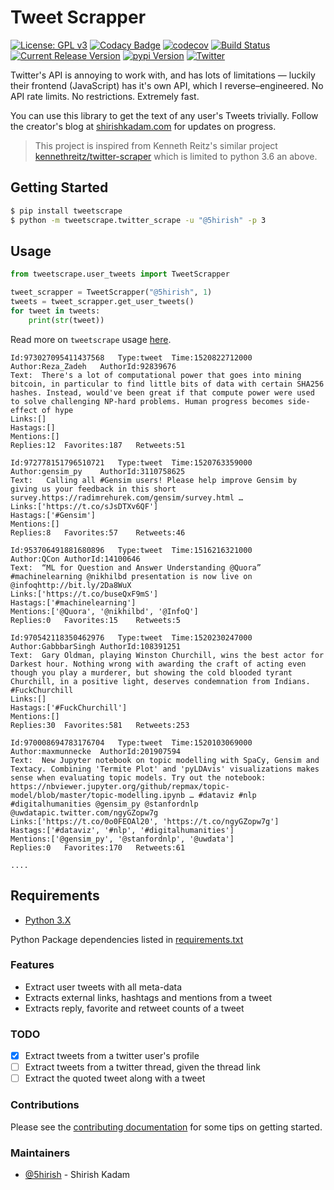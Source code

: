 # Tweet Scrapper

[![License: GPL v3](https://img.shields.io/badge/License-GPL%20v3-blue.svg)](https://www.gnu.org/licenses/gpl-3.0)
[![Codacy Badge](https://api.codacy.com/project/badge/Grade/5924d3402a2c43d0bf7affa6863872f6)](https://www.codacy.com/app/5hirish/tweet_scrapper?utm_source=github.com&amp;utm_medium=referral&amp;utm_content=5hirish/tweet_scrapper&amp;utm_campaign=Badge_Grade)
[![codecov](https://codecov.io/gh/5hirish/tweet_scrapper/branch/master/graph/badge.svg)](https://codecov.io/gh/5hirish/tweet_scrapper)
[![Build Status](https://travis-ci.org/5hirish/tweet_scrapper.svg?branch=master)](https://travis-ci.org/5hirish/tweet_scrapper)
[![Current Release Version](https://img.shields.io/github/release/5hirish/tweet_scrapper.svg)](https://github.com/5hirish/tweet_scrapper/releases)
[![pypi Version](https://img.shields.io/pypi/v/tweetscrape.svg)](https://pypi.python.org/pypi/tweetscrape)
[![Twitter](https://img.shields.io/twitter/follow/openebs.svg?style=social&label=Follow)](https://twitter.com/intent/follow?screen_name=5hirish)


Twitter's API is annoying to work with, and has lots of limitations — luckily their frontend (JavaScript) has it's own API, which I reverse–engineered. No API rate limits. No restrictions. Extremely fast.

You can use this library to get the text of any user's Tweets trivially. Follow the creator's blog at [shirishkadam.com](https://shirishkadam.com) for updates on progress.

> This project is inspired from Kenneth Reitz's similar project [kennethreitz/twitter-scraper](https://github.com/kennethreitz/twitter-scraper) which is limited to python 3.6 an above.

## Getting Started

```bash
$ pip install tweetscrape
$ python -m tweetscrape.twitter_scrape -u "@5hirish" -p 3
```

## Usage

```python
from tweetscrape.user_tweets import TweetScrapper 

tweet_scrapper = TweetScrapper("@5hirish", 1)
tweets = tweet_scrapper.get_user_tweets()
for tweet in tweets:
    print(str(tweet))
```
Read more on `tweetscrape` usage [here](USAGE.md).
```
Id:973027095411437568	Type:tweet	Time:1520822712000
Author:Reza_Zadeh	AuthorId:92839676
Text:  There's a lot of computational power that goes into mining bitcoin, in particular to find little bits of data with certain SHA256 hashes. Instead, would've been great if that compute power were used to solve challenging NP-hard problems. Human progress becomes side-effect of hype
Links:[]
Hastags:[]
Mentions:[]
Replies:12	Favorites:187	Retweets:51

Id:972778151796510721	Type:tweet	Time:1520763359000
Author:gensim_py	AuthorId:3110758625
Text:   Calling all #Gensim users! Please help improve Gensim by giving us your feedback in this short survey.https://radimrehurek.com/gensim/survey.html …
Links:['https://t.co/sJsDTXv6QF']
Hastags:['#Gensim']
Mentions:[]
Replies:8	Favorites:57	Retweets:46

Id:953706491881680896	Type:tweet	Time:1516216321000
Author:QCon	AuthorId:14100646
Text:  “ML for Question and Answer Understanding @Quora” #machinelearning @nikhilbd presentation is now live on @infoqhttp://bit.ly/2Da8WuX 
Links:['https://t.co/buseQxF9mS']
Hastags:['#machinelearning']
Mentions:['@Quora', '@nikhilbd', '@InfoQ']
Replies:0	Favorites:15	Retweets:5

Id:970542118350462976	Type:tweet	Time:1520230247000
Author:GabbbarSingh	AuthorId:108391251
Text:  Gary Oldman, playing Winston Churchill, wins the best actor for Darkest hour. Nothing wrong with awarding the craft of acting even though you play a murderer, but showing the cold blooded tyrant Churchill, in a positive light, deserves condemnation from Indians. #FuckChurchill
Links:[]
Hastags:['#FuckChurchill']
Mentions:[]
Replies:30	Favorites:581	Retweets:253

Id:970008694783176704	Type:tweet	Time:1520103069000
Author:maxmunnecke	AuthorId:201907594
Text:  New Jupyter notebook on topic modelling with SpaCy, Gensim and Textacy. Combining 'Termite Plot' and 'pyLDAvis' visualizations makes sense when evaluating topic models. Try out the notebook: https://nbviewer.jupyter.org/github/repmax/topic-model/blob/master/topic-modelling.ipynb … #dataviz #nlp #digitalhumanities @gensim_py @stanfordnlp @uwdatapic.twitter.com/ngyGZopw7g
Links:['https://t.co/0o0FEOAl20', 'https://t.co/ngyGZopw7g']
Hastags:['#dataviz', '#nlp', '#digitalhumanities']
Mentions:['@gensim_py', '@stanfordnlp', '@uwdata']
Replies:0	Favorites:170	Retweets:61

....
```

## Requirements

* [Python 3.X](https://docs.python.org/3/)

Python Package dependencies listed in [requirements.txt](requirements.txt)

### Features

* Extract user tweets with all meta-data
* Extracts external links, hashtags and mentions from a tweet
* Extracts reply, favorite and retweet counts of a tweet

### TODO

- [x] Extract tweets from a twitter user's profile
- [ ] Extract tweets from a twitter thread, given the thread link
- [ ] Extract the quoted tweet along with a tweet

### Contributions
Please see the [contributing documentation](docs/CONTRIBUTING.md) for some tips on getting started.

### Maintainers
* [@5hirish](https://github.com/5hirish) - Shirish Kadam